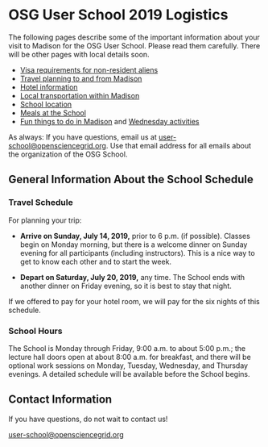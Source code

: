 # OSG User School 2019 Logistics

The following pages describe some of the important information about your visit to Madison for the OSG User School.
Please read them carefully.  There will be other pages with local details soon.

- [Visa requirements for non-resident aliens](/logistics/personal-info)
- [Travel planning to and from Madison](/logistics/travel)
- [Hotel information](/logistics/hotel)
- [Local transportation within Madison](/logistics/local-transportation)
- [School location](/logistics/location)
- [Meals at the School](/logistics/meals)
- [Fun things to do in Madison](/logistics/fun) and [Wednesday activities](/logistics/wednesday-activities)

As always: If you have questions, email us at <user-school@opensciencegrid.org>.  Use that email address for all emails
about the organization of the OSG School.

## General Information About the School Schedule

### Travel Schedule

For planning your trip:

- **Arrive on Sunday, July 14, 2019,** prior to 6 p.m. (if possible).  Classes begin on Monday morning, but there is a
  welcome dinner on Sunday evening for all participants (including instructors).  This is a nice way to get to know each
  other and to start the week.

<!-- -->

- **Depart on Saturday, July 20, 2019,** any time.  The School ends with another dinner on Friday evening, so it is best
  to stay that night.

If we offered to pay for your hotel room, we will pay for the six nights of this schedule.

### School Hours

The School is Monday through Friday, 9:00 a.m. to about 5:00 p.m.; the lecture hall doors open at about 8:00 a.m. for
breakfast, and there will be optional work sessions on Monday, Tuesday, Wednesday, and Thursday evenings.  A detailed
schedule will be available before the School begins.

## Contact Information

If you have questions, do not wait to contact us!

<user-school@opensciencegrid.org>
